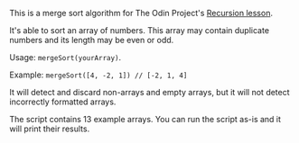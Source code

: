 This is a merge sort algorithm for The Odin Project's [Recursion lesson](https://www.theodinproject.com/lessons/javascript-recursion).

It's able to sort an array of numbers. This array may contain duplicate numbers and its length may be even or odd.

Usage: `mergeSort(yourArray)`.

Example: `mergeSort([4, -2, 1]) // [-2, 1, 4]`

It will detect and discard non-arrays and empty arrays, but it will not detect incorrectly formatted arrays.

The script contains 13 example arrays. You can run the script as-is and it will print their results.

